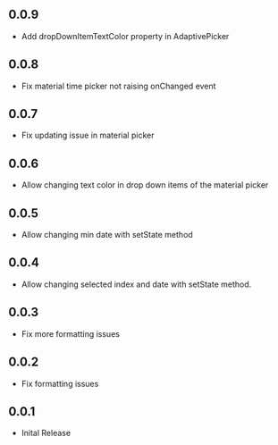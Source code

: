 ## 0.0.9

* Add dropDownItemTextColor property in AdaptivePicker

## 0.0.8

* Fix material time picker not raising onChanged event

## 0.0.7

* Fix updating issue in material picker

## 0.0.6

* Allow changing text color in drop down items of the material picker

## 0.0.5

* Allow changing min date with setState method

## 0.0.4

* Allow changing selected index and date with setState method.

## 0.0.3

* Fix more formatting issues

## 0.0.2

* Fix formatting issues

## 0.0.1

* Inital Release
